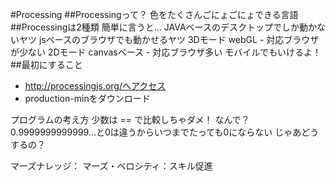 #Processing
##Processingって？
色をたくさんごにょごにょできる言語
##Processingは2種類
簡単に言うと…
	JAVAベースのデスクトップでしか動かないヤツ
	jsベースのブラウザでも動かせるヤツ
		3Dモード
			webGL - 対応ブラウザが少ない
		2Dモード
			canvasベース - 対応ブラウザ多い モバイルでもいけるよ！
##最初にすること
* http://processingjs.org/へアクセス
* production-minをダウンロード

プログラムの考え方
	少数は == で比較しちゃダメ！
		なんで？
			0.9999999999999…と0は違うからいつまでたっても0にならない
		じゃあどうするの？

マーズナレッジ：
	マーズ・ベロシティ：スキル促進